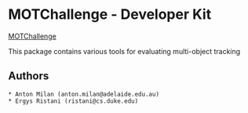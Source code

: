 # MOTChallenge - Developer Kit

[MOTChallenge](https://motchallenge.net)

This package contains various tools for evaluating multi-object tracking

## Authors
	* Anton Milan (anton.milan@adelaide.edu.au)
	* Ergys Ristani (ristani@cs.duke.edu)